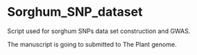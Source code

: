 # Sorghum_SNP_dataset
Script used for sorghum SNPs data set construction and GWAS.

The manuscript is going to submitted to The Plant genome.
